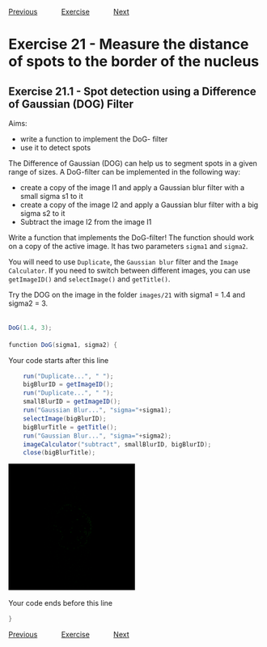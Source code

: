 [Previous](./ans20-01.md) &nbsp;&nbsp;&nbsp;&nbsp;&nbsp;&nbsp;&nbsp;&nbsp;&nbsp;&nbsp;     [Exercise](../ex/ex21-01.md) &nbsp;&nbsp;&nbsp;&nbsp;&nbsp;&nbsp;&nbsp;&nbsp;&nbsp;&nbsp; [Next](./ans21-02.md)

# Exercise 21 - Measure the distance of spots to the border of the nucleus 
## Exercise 21.1 - Spot detection using a Difference of Gaussian (DOG) Filter
Aims:
- write a function to implement the DoG- filter
- use it to detect spots

The Difference of Gaussian (DOG) can help us to segment spots in a given range of sizes.
A DoG-filter can be implemented in the following way:
- create a copy of the image I1 and apply a Gaussian blur filter with a small sigma s1 to it
- create a copy of the image I2 and apply a Gaussian blur filter with a big sigma s2 to it
- Subtract the image I2 from the image I1

Write a function that implements the DoG-filter! The function should work on a copy of the active image. 
It has two parameters ``sigma1`` and ``sigma2``. 

You will need to use ``Duplicate``, the ``Gaussian blur`` filter 
and the ``Image Calculator``. If you need to switch between different images, you can use
``getImageID()`` and ``selectImage()`` and ``getTitle()``.

Try the DOG on the image in the folder ``images/21`` with sigma1 = 1.4 and sigma2 = 3.

```java

DoG(1.4, 3);

function DoG(sigma1, sigma2) {
```
Your code starts after this line 
```java
	run("Duplicate...", " ");
	bigBlurID = getImageID();	
	run("Duplicate...", " ");
	smallBlurID = getImageID();	
	run("Gaussian Blur...", "sigma="+sigma1);
	selectImage(bigBlurID);
	bigBlurTitle = getTitle();
	run("Gaussian Blur...", "sigma="+sigma2);
	imageCalculator("subtract", smallBlurID, bigBlurID);
	close(bigBlurTitle);
```
<a href="image_1619973684708.png"><img src="image_1619973684708.png" width="250" alt="cell-1-4.tif"/></a>

Your code ends before this line 
```java
}
```
[Previous](./ans20-01.md) &nbsp;&nbsp;&nbsp;&nbsp;&nbsp;&nbsp;&nbsp;&nbsp;&nbsp;&nbsp;     [Exercise](../ex/ex21-01.md) &nbsp;&nbsp;&nbsp;&nbsp;&nbsp;&nbsp;&nbsp;&nbsp;&nbsp;&nbsp; [Next](./ans21-02.md)
